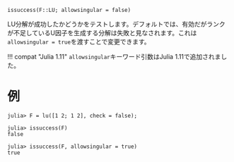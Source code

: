 ```
issuccess(F::LU; allowsingular = false)
```

LU分解が成功したかどうかをテストします。デフォルトでは、有効だがランクが不足しているU因子を生成する分解は失敗と見なされます。これは`allowsingular = true`を渡すことで変更できます。

!!! compat "Julia 1.11"
    `allowsingular`キーワード引数はJulia 1.11で追加されました。


# 例

```jldoctest
julia> F = lu([1 2; 1 2], check = false);

julia> issuccess(F)
false

julia> issuccess(F, allowsingular = true)
true
```
